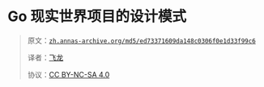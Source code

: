 # Go 现实世界项目的设计模式

> 原文：[`zh.annas-archive.org/md5/ed73371609da148c0306f0e1d33f99c6`](https://zh.annas-archive.org/md5/ed73371609da148c0306f0e1d33f99c6)
> 
> 译者：[飞龙](https://github.com/wizardforcel)
> 
> 协议：[CC BY-NC-SA 4.0](http://creativecommons.org/licenses/by-nc-sa/4.0/)